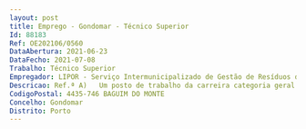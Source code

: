 ```yaml
--- 
layout: post
title: Emprego - Gondomar - Técnico Superior
Id: 88183
Ref: OE202106/0560
DataAbertura: 2021-06-23
DataFecho: 2021-07-08
Trabalho: Técnico Superior
Empregador: LIPOR - Serviço Intermunicipalizado de Gestão de Resíduos do Grande Porto
Descricao: Ref.ª A)   Um posto de trabalho da carreira categoria geral de Técnico Superior com licenciatura pré Bolonha  Mestrado Integrado em Engenharia Civil para a Divisão de Logística e Infraestruturas  “Gestão e acompanhamento de projetos e obras. No âmbito deste projeto será necessário administrar os meios e prestar os serviços necessários ao funcionamento das infraestruturas, equipamentos e instalações da Associação, ou a cargo da mesma  Executar as obras, quer em oficina quer nos locais de aplicação, das diversas artes  dar resposta às necessidades de acompanhamento, coordenação e supervisão de projetos de requalificação remodelação e construção de edifícios”.Ao Técnico Superior competirá, nomeadamente, exercer as seguintes funções  Gestão técnica dos edifícios e infraestruturas edificadas, sob a responsabilidade da Associação  Análise e acompanhamento das patologias de construção, acompanhamento técnico das ações de manutenção preventiva e curativa  Acompanhar, coordenar e compatibilizar projetos fiscalização desenvolvidos por entidades externas para dar resposta a necessidades da Associação  Estimar custos de construção e de manutenção relacionados com as infraestruturas e edificado  Preparar e acompanhar procedimentos de contratação pública  Analisar e elaborar informações e ou pareceres de natureza técnica, relatórios de acompanhamento e monitorização, de forma a preparar a tomada de decisão  Participar em reuniões de trabalho, efetuando os respetivos registos.
CodigoPostal: 4435-746 BAGUIM DO MONTE
Concelho: Gondomar
Distrito: Porto
--- 
```

